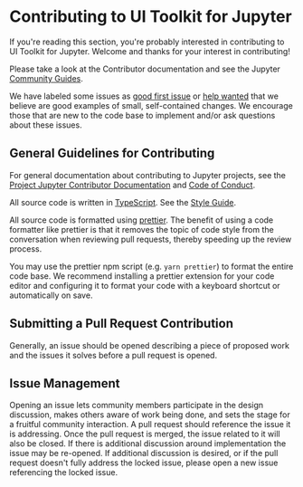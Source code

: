 # Contributing to UI Toolkit for Jupyter

If you're reading this section, you're probably interested in
contributing to UI Toolkit for Jupyter. Welcome and thanks for your interest in
contributing!

Please take a look at the Contributor documentation and see the Jupyter [Community Guides](https://jupyter.readthedocs.io/en/latest/community/content-community.html).

We have labeled some issues as [good first issue](https://github.com/jupyterlab-contrib/jupyter-ui-toolkit/issues?q=is%3Aopen+is%3Aissue+label%3A%22good+first+issue%22)
or [help wanted](https://github.com/jupyterlab/jupyterlab/issues?q=is%3Aissue+is%3Aopen+label%3A%22help+wanted%22)
that we believe are good examples of small, self-contained changes. We
encourage those that are new to the code base to implement and/or ask
questions about these issues.

## General Guidelines for Contributing

For general documentation about contributing to Jupyter projects, see
the [Project Jupyter Contributor Documentation](https://jupyter.readthedocs.io/en/latest/contributing/content-contributor.html)
and [Code of Conduct](https://github.com/jupyter/governance/blob/master/conduct/code_of_conduct.md).

All source code is written in
[TypeScript](https://www.typescriptlang.org/Handbook). See the [Style Guide](https://github.com/jupyterlab/jupyterlab/wiki/TypeScript-Style-Guide).

All source code is formatted using [prettier](https://prettier.io).
The benefit of using a code formatter like prettier is that it removes the topic of
code style from the conversation when reviewing pull requests, thereby
speeding up the review process.

You may use the prettier npm script (e.g. 
`yarn prettier`) to format the entire code base.
We recommend installing a prettier extension for your code editor and
configuring it to format your code with a keyboard shortcut or
automatically on save.

## Submitting a Pull Request Contribution

Generally, an issue should be opened describing a piece of proposed work
and the issues it solves before a pull request is opened.

## Issue Management

Opening an issue lets community members participate in the design
discussion, makes others aware of work being done, and sets the stage
for a fruitful community interaction. A pull request should reference
the issue it is addressing. Once the pull request is merged, the issue
related to it will also be closed. If there is additional discussion
around implementation the issue may be re-opened. If additional
discussion is desired, or if the pull request doesn't fully address the
locked issue, please open a new issue referencing the locked issue.

